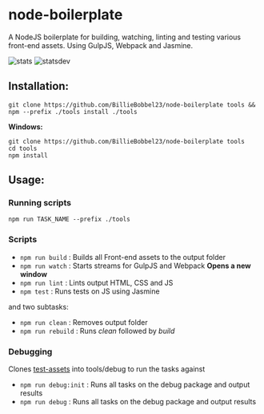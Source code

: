 # node-boilerplate

A NodeJS boilerplate for building, watching, linting and testing various front-end assets.
Using GulpJS, Webpack and Jasmine.

![stats](https://david-dm.org/BillieBobbel23/node-boilerplate/status.svg)
![statsdev](https://david-dm.org/BillieBobbel23/node-boilerplate/dev-status.svg)

## Installation:

```
git clone https://github.com/BillieBobbel23/node-boilerplate tools &&
npm --prefix ./tools install ./tools
```

**Windows:**

```
git clone https://github.com/BillieBobbel23/node-boilerplate tools
cd tools
npm install
```

## Usage:

### Running scripts

``npm run TASK_NAME --prefix ./tools``

### Scripts

* ``npm run build`` :  Builds all Front-end assets to the output folder
* ``npm run watch`` : Starts streams for GulpJS and Webpack **Opens a new window**
* ``npm run lint`` : Lints output HTML, CSS and JS
* ``npm test`` : Runs tests on JS using Jasmine

and two subtasks:

* ``npm run clean`` :  Removes output folder
* ``npm run rebuild`` :  Runs *clean* followed by *build*

### Debugging
Clones [test-assets](https://github.com/BillieBobbel23/test-assets) into tools/debug to run the tasks against

* ``npm run debug:init`` : Runs all tasks on the debug package and output results
* ``npm run debug`` : Runs all tasks on the debug package and output results
